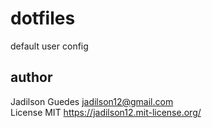 # dotfiles
default user config


## author

Jadilson Guedes <jadilson12@gmail.com>  
License MIT <https://jadilson12.mit-license.org/>
